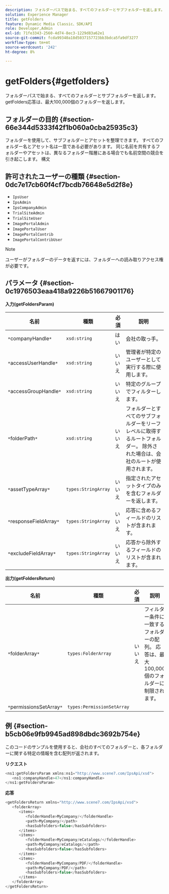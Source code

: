 ```yaml
---
description: フォルダーパスで始まる、すべてのフォルダーとサブフォルダーを返します。 getFolders応答は、最大100,000個のフォルダーを返します。
solution: Experience Manager
title: getFolders
feature: Dynamic Media Classic、SDK/API
role: Developer,Admin
exl-id: 71fe3343-2560-4d74-8ec3-1229d83a62e1
source-git-commit: fcda99340a18d5037157723bb3bdca5fa9df3277
workflow-type: tm+mt
source-wordcount: '242'
ht-degree: 8%

---
```


# getFolders{#getfolders}

フォルダーパスで始まる、すべてのフォルダーとサブフォルダーを返します。 getFolders応答は、最大100,000個のフォルダーを返します。

## フォルダーの目的 {#section-66e344d5333f42f1b060a0cba25935c3}

フォルダーを使用して、サブフォルダーとアセットを整理できます。 すべてのフォルダー名とアセット名は一意である必要があります。 同じ名前を共有するフォルダーやアセットは、異なるフォルダー階層にある場合でも名前空間の競合を引き起こします。
構文

## 許可されたユーザーの種類 {#section-0dc7e17cb60f4cf7bcdb76648e5d2f8e}

* `IpsUser`
* `IpsAdmin`
* `IpsCompanyAdmin`
* `TrialSiteAdmin`
* `TrialSiteUser`
* `ImagePortalAdmin`
* `ImagePortalUser`
* `ImagePortalContrib`
* `ImagePortalContribUser`

>[!NOTE]
>
>ユーザーがフォルダーのデータを返すには、フォルダーへの読み取りアクセス権が必要です。

## パラメータ {#section-0c1976503eaa418a9226b51667901176}

**入力(getFoldersParam)**

| 名前 | 種類 | 必須 | 説明 |
|---|---|---|---|
| `*`companyHandle`*` | `xsd:string` | はい | 会社の取っ手。 |
| `*`accessUserHandle`*` | `xsd:string` | いいえ | 管理者が特定のユーザーとして実行する際に使用します。 |
| `*`accessGroupHandle`*` | `xsd:string` | いいえ | 特定のグループでフィルターします。 |
| `*`folderPath`*` | `xsd:string` | いいえ | フォルダーとすべてのサブフォルダーをリーフレベルに取得するルートフォルダー。 除外された場合は、会社のルートが使用されます。 |
| `*`assetTypeArray`*` | `types:StringArray` | いいえ | 指定されたアセットタイプのみを含むフォルダーを返します。 |
| `*`responseFieldArray`*` | `types:StringArray` | いいえ | 応答に含めるフィールドのリストが含まれます。 |
| `*`excludeFieldArray`*` | `types:StringArray` | いいえ | 応答から除外するフィールドのリストが含まれます。 |

**出力(getFoldersReturn)**

| 名前 | 種類 | 必須 | 説明 |
|---|---|---|---|
| `*`folderArray`*` | `types:FolderArray` | いいえ | フィルター条件に一致するフォルダーの配列。 応答は、最大100,000個のフォルダーに制限されます。 |
| `*`permissionsSetArray`*` | `types:PermissionSetArray` |  |  |

## 例 {#section-b5cb06e9fb9945ad898dbdc3692b754e}

このコードのサンプルを使用すると、会社のすべてのフォルダーと、各フォルダーに関する特定の情報を含む配列が返されます。

**リクエスト**

```java
<ns1:getFoldersParam xmlns:ns1="http://www.scene7.com/IpsApi/xsd">
   <ns1:companyHandle>47</ns1:companyHandle>
</ns1:getFoldersParam>
```

**応答**

```java
<getFoldersReturn xmlns="http://www.scene7.com/IpsApi/xsd">
   <folderArray>
      <items>
         <folderHandle>MyCompany/</folderHandle>
         <path>MyCompany/</path>
         <hasSubfolders>false</hasSubfolders>
      </items>
      <items>
         <folderHandle>MyCompany/eCatalogs/</folderHandle>
         <path>MyCompany/eCatalogs/</path>
         <hasSubfolders>false</hasSubfolders>
      </items>
      <items>
         <folderHandle>MyCompany/PDF/</folderHandle>
         <path>MyCompany/PDF/</path>
         <hasSubfolders>false</hasSubfolders>
      </items>
   </folderArray>
</getFoldersReturn>
```
